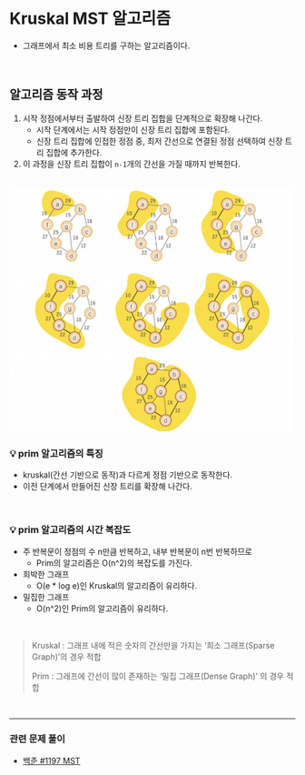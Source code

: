 # Kruskal MST 알고리즘
- 그래프에서 최소 비용 트리를 구하는 알고리즘이다.

<br/>

## 알고리즘 동작 과정
1. 시작 정점에서부터 출발하여 신장 트리 집합을 단계적으로 확장해 나간다.
    - 시작 단계에서는 시작 정점만이 신장 트리 집합에 포함된다.
    - 신장 트리 집합에 인접한 정점 중, 최저 간선으로 연결된 정점 선택하여 신장 트리 집합에 추가한다.
2. 이 과정을 신장 트리 집합이 `n-1`개의 간선을 가질 때까지 반복한다.

<br/>


<img src="https://github.com/2dongyeop/TIL/blob/main/Algorithm/image/prim.png" width = 500/>

<br/>

### 💡 prim 알고리즘의 특징
- kruskal(간선 기반으로 동작)과 다르게 정점 기반으로 동작한다.
- 이전 단계에서 만들어진 신장 트리를 확장해 나간다.

<br/>

### 💡 prim 알고리즘의 시간 복잡도
- 주 반복문이 정점의 수 n만큼 반복하고, 내부 반복문이 n번 반복하므로
    - Prim의 알고리즘은 O(n^2)의 복잡도를 가진다.
- 희박한 그래프
    - O(e * log e)인 Kruskal의 알고리즘이 유리하다.
- 밀집한 그래프
    - O(n^2)인 Prim의 알고리즘이 유리하다.

<br/>

> Kruskal : 그래프 내에 적은 숫자의 간선만을 가지는 ‘희소 그래프(Sparse Graph)’의 경우 적합
>
> Prim : 그래프에 간선이 많이 존재하는 ‘밀집 그래프(Dense Graph)’ 의 경우 적합


<br/>

---
### 관련 문제 풀이
- [백준 #1197 MST](https://github.com/2dongyeop/baekjoon/tree/main/src/MST)